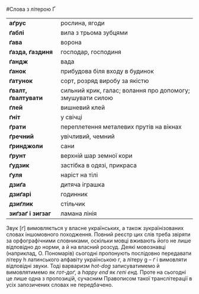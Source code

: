 #Слова з літерою Ґ

<table>
  <tr><td><b>аґрус</b></td> <td>рослина, ягоди</td></tr>
<tr><td><b>ґаблі</b></td> <td>вила з трьома зубцями</td></tr>
<tr><td><b>ґава</b></td> <td> ворона</td></tr>
<tr><td><b>ґазда, ґаздиня</b></td> <td> господар, господиня</td></tr>
<tr><td><b>ґандж</b></td> <td> вада</td></tr>
<tr><td><b>ґанок</b></td> <td> прибудова біля входу в будинок</td></tr>
<tr><td><b>ґатунок</b></td> <td> сорт, розряд виробу за якістю</td></tr>
<tr><td><b>ґвалт,  ґвалтувати</b></td> <td> сильний крик, галас; волання про допомогу; змушувати силою</td></tr>
<tr><td><b>ґлей</b></td> <td> вишневий клей</td></tr>
<tr><td><b>ґніт</b></td> <td> у свічці</td></tr>
<tr><td><b>ґрати</b></td> <td> переплетення металевих прутів на вікнах</td></tr>
<tr><td><b>ґречний</b></td> <td> увічливий, чемний</td></tr>
<tr><td><b>ґринджоли</b></td> <td> сани</td></tr>
<tr><td><b>ґрунт</b></td> <td> верхній шар земної кори</td></tr>
<tr><td><b>ґудзик</b></td> <td> застібка в одязі, прикраса</td></tr>
<tr><td><b>ґуля</b></td> <td> наріст на тілі</td></tr>
<tr><td><b>дзиґа</b></td> <td> дитяча іграшка</td></tr>
<tr><td><b>дзиґарі</b></td> <td> годинник</td></tr>
<tr><td><b>дзиґлик</b></td> <td> стільчик</td></tr>
<tr><td><b>зиґзаґ і зигзаг</b></td> <td> ламана лінія</td></tr>
</table>

Звук <span class="p1">[ґ]</span> вимовляється у власне українських, а також зукраїнізованих словах іншомовного походження. Повний реєстр цих слів треба звіряти за орфографічними словниками, оскільки мовці вживають його не лише відповідно до норми, а й на власний розсуд. 
Деякі мовознавці (наприклад, О. Пономарів) сьогодні пропонують послідовно передавати літеру <span class="p1">h</span> латинського алфавіту українською <span class="p1">г</span>, а літеру <span class="p1">g</span> – <span class="p1">ґ</span> і вимовляти відповідні звуки. Тоді варваризм <i>hot-dog</i> записуватимемо й вимовлятимемо як <i>гот-доґ</i>, а <i>happy end</i> як <i>гепі енд</i>. Проте на сьогодні це лише одна з пропозицій, сучасним Правописом такої транслітерації в усіх запозичених словах не передбачено.